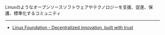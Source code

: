 Linuxのようなオープンソースソフトウェアやテクノロジーを支援、促進、保護、標準化するコミュニティ

---

- [Linux Foundation - Decentralized innovation, built with trust](https://www.linuxfoundation.org/)